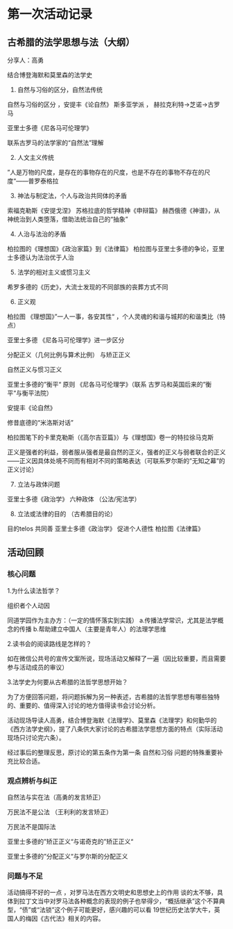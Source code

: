 # 第一次活动记录

## 古希腊的法学思想与法（大纲）
分享人：高勇

结合博登海默和莫里森的法学史

1. 自然与习俗的区分，自然法传统

自然与习俗的区分 ，安提丰《论自然》
斯多亚学派 ， 赫拉克利特->芝诺->古罗马

亚里士多德《尼各马可伦理学》

联系古罗马的法学家的“自然法”理解

2. 人文主义传统

”人是万物的尺度，是存在的事物存在的尺度，也是不存在的事物不存在的尺度“——普罗泰格拉

3. 神法与制定法，个人与政治共同体的矛盾

索福克勒斯《安提戈涅》
苏格拉底的哲学精神《申辩篇》
赫西俄德《神谱》，从神统治到人类堕落，借助法统治自己的“抽象”

4. 人治与法治的矛盾

柏拉图的《理想国》《政治家篇》到《法律篇》
柏拉图与亚里士多德的争论，亚里士多德认为法治优于人治

5. 法学的相对主义或惯习主义

希罗多德的《历史》，大流士发现的不同部族的丧葬方式不同


6. 正义观

柏拉图 《理想国》”一人一事，各安其性“ ，个人灵魂的和谐与城邦的和谐类比（特点）

亚里士多德 《尼各马可伦理学》进一步区分

分配正义（几何比例与算术比例） 与矫正正义

自然正义与惯习正义

亚里士多德的”衡平“ 原则 《尼各马可伦理学》（联系 古罗马和英国后来的”衡平“与衡平法院）

安提丰《论自然》

修昔底德的“米洛斯对话”

柏拉图笔下的卡里克勒斯（《高尔吉亚篇》）与《理想国》卷一的特拉徐马克斯

正义是强者的利益，弱者服从强者是最自然的正义，强者的正义与弱者联合的正义——正义因具体处境不同而有相对不同的策略表达（可联系罗尔斯的”无知之幕”的正义讨论）

7. 立法与政体问题

亚里士多德《政治学》 六种政体 （公法/宪法学）

8. 立法或法律的目的 （古希腊目的论）

目的telos
共同善 亚里士多德《政治学》
促进个人德性  柏拉图《法律篇》



## 活动回顾

### 核心问题

1.为什么读法哲学？

组织者个人动因

同道学园作为主办方：（一定的情怀落实到实践）
a.传播法学常识，尤其是法学概念的传播
b.帮助建立中国人（主要是青年人）的法理学思维

2.读书会的阅读路线是怎样的？

如在微信公共号的宣传文案所说，现场活动又解释了一遍（因比较重要，而且需要参与活动成员的审议）

3.法学史为何要从古希腊的法哲学思想开始？

为了方便回答问题，将问题拆解为另一种表述，古希腊的法哲学思想有哪些独特的、重要的、值得深入讨论的地方值得读书会讨论分析。

活动现场导读人高勇，结合博登海默《法理学》、莫里森《法理学》和何勤华的《西方法学史纲》，提了八条供大家讨论的古希腊法学思想方面的特点（实际活动现场只讨论完六条）。

经过事后的整理反思，原讨论的第五条作为第一条 自然和习俗 问题的特殊重要补充比较合适。

### 观点辨析与纠正
自然法与实在法（高勇的发言矫正）

万民法不是公法 （王利利的发言矫正）

万民法不是国际法

亚里士多德的”矫正正义“与诺奇克的”矫正正义“

亚里士多德的”分配正义“与罗尔斯的分配正义

### 问题与不足
活动搞得不好的一点 ，对罗马法在西方文明史和思想史上的作用 谈的太不够，具体到拉丁文当中对罗马法各种概念的表现的例子也举得少，“概括继承”这个不算典型，“债”或“法锁”这个例子可能更好，感兴趣的可以看 19世纪历史法学大牛，英国人的梅因《古代法》相关的内容。
